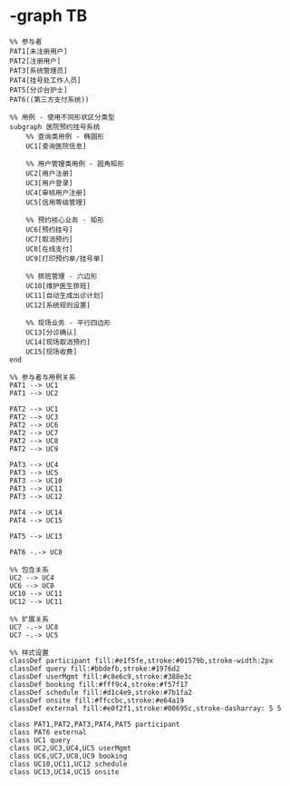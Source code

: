 # -graph TB
    %% 参与者
    PAT1[未注册用户]
    PAT2[注册用户]
    PAT3[系统管理员]
    PAT4[挂号处工作人员]
    PAT5[分诊台护士]
    PAT6((第三方支付系统))
    
    %% 用例 - 使用不同形状区分类型
    subgraph 医院预约挂号系统
        %% 查询类用例 - 椭圆形
        UC1[查询医院信息]
        
        %% 用户管理类用例 - 圆角矩形
        UC2[用户注册]
        UC3[用户登录]
        UC4[审核用户注册]
        UC5[信用等级管理]
        
        %% 预约核心业务 - 矩形
        UC6[预约挂号]
        UC7[取消预约]
        UC8[在线支付]
        UC9[打印预约单/挂号单]
        
        %% 排班管理 - 六边形
        UC10[维护医生排班]
        UC11[自动生成出诊计划]
        UC12[系统规则设置]
        
        %% 现场业务 - 平行四边形
        UC13[分诊确认]
        UC14[现场取消预约]
        UC15[现场收费]
    end
    
    %% 参与者与用例关系
    PAT1 --> UC1
    PAT1 --> UC2
    
    PAT2 --> UC1
    PAT2 --> UC3
    PAT2 --> UC6
    PAT2 --> UC7
    PAT2 --> UC8
    PAT2 --> UC9
    
    PAT3 --> UC4
    PAT3 --> UC5
    PAT3 --> UC10
    PAT3 --> UC11
    PAT3 --> UC12
    
    PAT4 --> UC14
    PAT4 --> UC15
    
    PAT5 --> UC13
    
    PAT6 -.-> UC8
    
    %% 包含关系
    UC2 --> UC4
    UC6 --> UC8
    UC10 --> UC11
    UC12 --> UC11
    
    %% 扩展关系
    UC7 -.-> UC8
    UC7 -.-> UC5
    
    %% 样式设置
    classDef participant fill:#e1f5fe,stroke:#01579b,stroke-width:2px
    classDef query fill:#bbdefb,stroke:#1976d2
    classDef userMgmt fill:#c8e6c9,stroke:#388e3c
    classDef booking fill:#fff9c4,stroke:#f57f17
    classDef schedule fill:#d1c4e9,stroke:#7b1fa2
    classDef onsite fill:#ffccbc,stroke:#e64a19
    classDef external fill:#e0f2f1,stroke:#00695c,stroke-dasharray: 5 5
    
    class PAT1,PAT2,PAT3,PAT4,PAT5 participant
    class PAT6 external
    class UC1 query
    class UC2,UC3,UC4,UC5 userMgmt
    class UC6,UC7,UC8,UC9 booking
    class UC10,UC11,UC12 schedule
    class UC13,UC14,UC15 onsite
